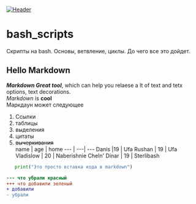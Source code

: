 [![Header](https://github.com/Korolevabala/bash_scripts/blob/master/markdown.jpg)](https://markdown-here.com/)
# bash_scripts
Скрипты на bash. Основы, ветвление, циклы. До чего все это дойдет.
## Hello Markdown
***Markdown Great tool***, which can  help you relaese a lt of text and tetx options, text decorations.<br>
_Markdown_ is **cool**<br>
Маркдаун может следующее<br>
1. Ссылки
2. таблицы
3. выделения
4. цитаты
5. ~~вычеркивания~~<br>
   name | age | home 
   --- | ---| ---
   Danis |19 | Ufa
   Rushan | 19 | Ufa
   Vladislow | 20 | Naberishnie Cheln'
   Dinar | 19 | Sterlibash
   <br/>
``` python
   print("Это просто вставка кода в markdown")
```
``` diff
--- что убрали красный
+++ что добавили зеленый
+ добавили
- убрали
```
